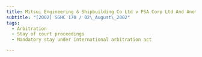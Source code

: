 ```yaml
---
title: Mitsui Engineering & Shipbuilding Co Ltd v PSA Corp Ltd And Another
subtitle: "[2002] SGHC 170 / 02\_August\_2002"
tags:
  - Arbitration
  - Stay of court proceedings
  - Mandatory stay under international arbitration act

---
```


